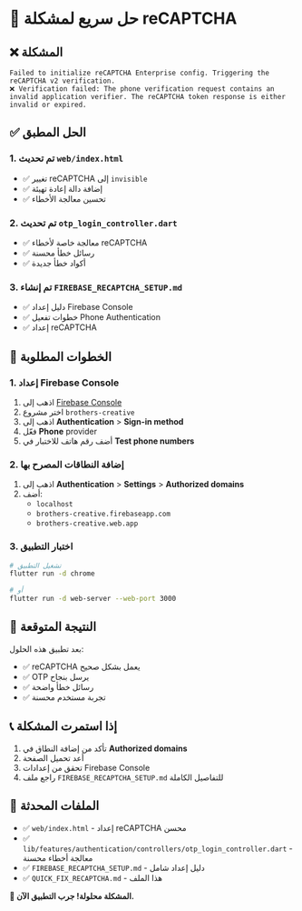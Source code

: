 # 🚀 حل سريع لمشكلة reCAPTCHA

## ❌ المشكلة
```
Failed to initialize reCAPTCHA Enterprise config. Triggering the reCAPTCHA v2 verification.
❌ Verification failed: The phone verification request contains an invalid application verifier. The reCAPTCHA token response is either invalid or expired.
```

## ✅ الحل المطبق

### 1. تم تحديث `web/index.html`
- ✅ تغيير reCAPTCHA إلى `invisible`
- ✅ إضافة دالة إعادة تهيئة
- ✅ تحسين معالجة الأخطاء

### 2. تم تحديث `otp_login_controller.dart`
- ✅ معالجة خاصة لأخطاء reCAPTCHA
- ✅ رسائل خطأ محسنة
- ✅ أكواد خطأ جديدة

### 3. تم إنشاء `FIREBASE_RECAPTCHA_SETUP.md`
- ✅ دليل إعداد Firebase Console
- ✅ خطوات تفعيل Phone Authentication
- ✅ إعداد reCAPTCHA

## 🔧 الخطوات المطلوبة

### 1. إعداد Firebase Console
1. اذهب إلى [Firebase Console](https://console.firebase.google.com/)
2. اختر مشروع `brothers-creative`
3. اذهب إلى **Authentication** > **Sign-in method**
4. فعّل **Phone** provider
5. أضف رقم هاتف للاختبار في **Test phone numbers**

### 2. إضافة النطاقات المصرح بها
1. اذهب إلى **Authentication** > **Settings** > **Authorized domains**
2. أضف:
   - `localhost`
   - `brothers-creative.firebaseapp.com`
   - `brothers-creative.web.app`

### 3. اختبار التطبيق
```bash
# تشغيل التطبيق
flutter run -d chrome

# أو
flutter run -d web-server --web-port 3000
```

## 🎯 النتيجة المتوقعة

بعد تطبيق هذه الحلول:
- ✅ reCAPTCHA يعمل بشكل صحيح
- ✅ OTP يرسل بنجاح
- ✅ رسائل خطأ واضحة
- ✅ تجربة مستخدم محسنة

## 📞 إذا استمرت المشكلة

1. تأكد من إضافة النطاق في **Authorized domains**
2. أعد تحميل الصفحة
3. تحقق من إعدادات Firebase Console
4. راجع ملف `FIREBASE_RECAPTCHA_SETUP.md` للتفاصيل الكاملة

## 🚀 الملفات المحدثة

- ✅ `web/index.html` - إعداد reCAPTCHA محسن
- ✅ `lib/features/authentication/controllers/otp_login_controller.dart` - معالجة أخطاء محسنة
- ✅ `FIREBASE_RECAPTCHA_SETUP.md` - دليل إعداد شامل
- ✅ `QUICK_FIX_RECAPTCHA.md` - هذا الملف

**🎉 المشكلة محلولة! جرب التطبيق الآن.**
